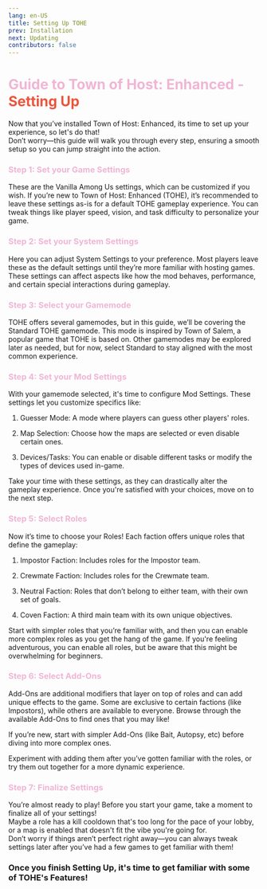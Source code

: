 ```yaml
---
lang: en-US
title: Setting Up TOHE
prev: Installation
next: Updating
contributors: false
---
```


# <font color=#f0b6d5>Guide to Town of Host: Enhanced - <font color=#ed543d>Setting Up</font></font>

Now that you’ve installed Town of Host: Enhanced, its time to set up your experience, so let's do that!<br>
Don’t worry—this guide will walk you through every step, ensuring a smooth setup so you can jump straight into the action.

### <font color=#f0b6d5>Step 1: Set your Game Settings</font>

These are the Vanilla Among Us settings, which can be customized if you wish. If you’re new to Town of Host: Enhanced (TOHE), it’s recommended to leave these settings as-is for a default TOHE gameplay experience. You can tweak things like player speed, vision, and task difficulty to personalize your game.

### <font color=#f0b6d5>Step 2: Set your System Settings</font>

Here you can adjust System Settings to your preference. Most players leave these as the default settings until they’re more familiar with hosting games. These settings can affect aspects like how the mod behaves, performance, and certain special interactions during gameplay.

### <font color=#f0b6d5>Step 3: Select your Gamemode</font>

TOHE offers several gamemodes, but in this guide, we’ll be covering the Standard TOHE gamemode. This mode is inspired by Town of Salem, a popular game that TOHE is based on. Other gamemodes may be explored later as needed, but for now, select Standard to stay aligned with the most common experience.

### <font color=#f0b6d5>Step 4: Set your Mod Settings</font>

With your gamemode selected, it's time to configure Mod Settings. These settings let you customize specifics like:<br>

1. Guesser Mode: A mode where players can guess other players' roles.<br>

2. Map Selection: Choose how the maps are selected or even disable certain ones.<br>

3. Devices/Tasks: You can enable or disable different tasks or modify the types of devices used in-game.<br>

Take your time with these settings, as they can drastically alter the gameplay experience. Once you're satisfied with your choices, move on to the next step.

### <font color=#f0b6d5>Step 5: Select Roles</font>

Now it’s time to choose your Roles! Each faction offers unique roles that define the gameplay:<br>

1. Impostor Faction: Includes roles for the Impostor team.<br>

2. Crewmate Faction: Includes roles for the Crewmate team.<br>

3. Neutral Faction: Roles that don’t belong to either team, with their own set of goals.<br>

4. Coven Faction: A third main team with its own unique objectives.<br>

Start with simpler roles that you’re familiar with, and then you can enable more complex roles as you get the hang of the game. If you're feeling adventurous, you can enable all roles, but be aware that this might be overwhelming for beginners.

### <font color=#f0b6d5>Step 6: Select Add-Ons</font>

Add-Ons are additional modifiers that layer on top of roles and can add unique effects to the game. Some are exclusive to certain factions (like Impostors), while others are available to everyone. Browse through the available Add-Ons to find ones that you may like!<br>

If you’re new, start with simpler Add-Ons (like Bait, Autopsy, etc) before diving into more complex ones.<br>

Experiment with adding them after you’ve gotten familiar with the roles, or try them out together for a more dynamic experience.

### <font color=#f0b6d5>Step 7: Finalize Settings</font>

You’re almost ready to play! Before you start your game, take a moment to finalize all of your settings!<br>
Maybe a role has a kill cooldown that's too long for the pace of your lobby, or a map is enabled that doesn't fit the vibe you're going for.<br>
Don’t worry if things aren’t perfect right away—you can always tweak settings later after you’ve had a few games to get familiar with them!

### Once you finish Setting Up, it's time to get familiar with some of TOHE's Features!